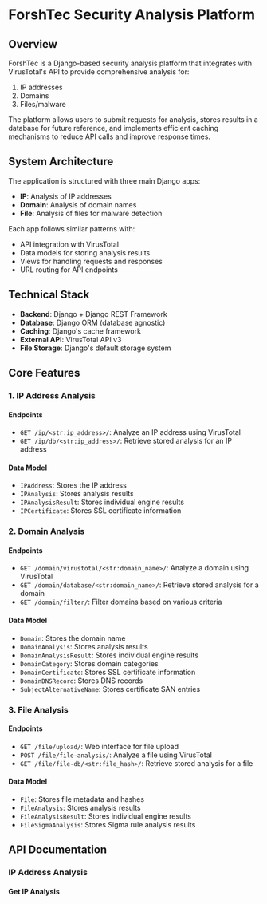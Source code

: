 # ForshTec Security Analysis Platform

## Overview

ForshTec is a Django-based security analysis platform that integrates with VirusTotal's API to provide comprehensive analysis for:

1. IP addresses
2. Domains
3. Files/malware

The platform allows users to submit requests for analysis, stores results in a database for future reference, and implements efficient caching mechanisms to reduce API calls and improve response times.

## System Architecture

The application is structured with three main Django apps:

- **IP**: Analysis of IP addresses
- **Domain**: Analysis of domain names
- **File**: Analysis of files for malware detection

Each app follows similar patterns with:
- API integration with VirusTotal
- Data models for storing analysis results
- Views for handling requests and responses
- URL routing for API endpoints

## Technical Stack

- **Backend**: Django + Django REST Framework
- **Database**: Django ORM (database agnostic)
- **Caching**: Django's cache framework
- **External API**: VirusTotal API v3
- **File Storage**: Django's default storage system

## Core Features

### 1. IP Address Analysis

#### Endpoints

- `GET /ip/<str:ip_address>/`: Analyze an IP address using VirusTotal
- `GET /ip/db/<str:ip_address>/`: Retrieve stored analysis for an IP address

#### Data Model

- `IPAddress`: Stores the IP address
- `IPAnalysis`: Stores analysis results
- `IPAnalysisResult`: Stores individual engine results
- `IPCertificate`: Stores SSL certificate information

### 2. Domain Analysis

#### Endpoints

- `GET /domain/virustotal/<str:domain_name>/`: Analyze a domain using VirusTotal
- `GET /domain/database/<str:domain_name>/`: Retrieve stored analysis for a domain
- `GET /domain/filter/`: Filter domains based on various criteria

#### Data Model

- `Domain`: Stores the domain name
- `DomainAnalysis`: Stores analysis results
- `DomainAnalysisResult`: Stores individual engine results
- `DomainCategory`: Stores domain categories
- `DomainCertificate`: Stores SSL certificate information
- `DomainDNSRecord`: Stores DNS records
- `SubjectAlternativeName`: Stores certificate SAN entries

### 3. File Analysis

#### Endpoints

- `GET /file/upload/`: Web interface for file upload
- `POST /file/file-analysis/`: Analyze a file using VirusTotal
- `GET /file/file-db/<str:file_hash>/`: Retrieve stored analysis for a file

#### Data Model

- `File`: Stores file metadata and hashes
- `FileAnalysis`: Stores analysis results
- `FileAnalysisResult`: Stores individual engine results
- `FileSigmaAnalysis`: Stores Sigma rule analysis results

## API Documentation

### IP Address Analysis

#### Get IP Analysis